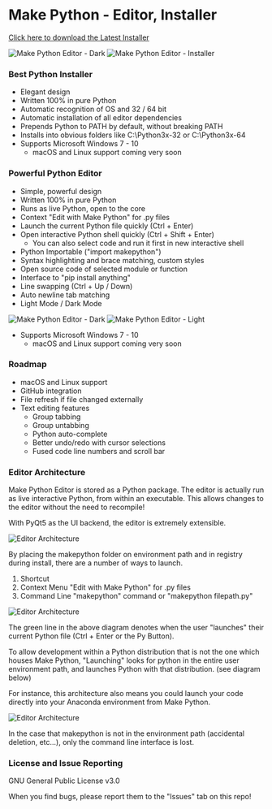 # Make Python - Editor, Installer

[Click here to download the Latest Installer](https://github.com/jonnyhyman/MakePython/releases/download/v1.0.0/Make.Python.Installer.exe)

 ![Make Python Editor - Dark](https://github.com/jonnyhyman/MakePython/blob/master/images/dark.png?raw=true)
![Make Python Editor - Installer](https://github.com/jonnyhyman/MakePython/blob/master/images/installer.png?raw=true)

### Best Python Installer
 * Elegant design
 * Written 100% in pure Python
 * Automatic recognition of OS and 32 / 64 bit
 * Automatic installation of all editor dependencies
 * Prepends Python to PATH by default, without breaking PATH
 * Installs into obvious folders like C:\Python3x-32 or C:\Python3x-64
 * Supports Microsoft Windows 7 - 10
 	* macOS and Linux support coming very soon



### Powerful Python Editor
 * Simple, powerful design
 * Written 100% in pure Python
 * Runs as live Python, open to the core
 * Context "Edit with Make Python" for .py files
 * Launch the current Python file quickly (Ctrl + Enter)
 * Open interactive Python shell quickly (Ctrl + Shift + Enter)
 	* You can also select code and run it first in new interactive shell
 * Python Importable ("import makepython")
 * Syntax highlighting and brace matching, custom styles
 * Open source code of selected module or function
 * Interface to "pip install anything"
 * Line swapping (Ctrl +  Up / Down)
 * Auto newline tab matching
 * Light Mode / Dark Mode

  ![Make Python Editor - Dark](https://github.com/jonnyhyman/MakePython/blob/master/images/dark.png?raw=true)
 ![Make Python Editor - Light](https://github.com/jonnyhyman/MakePython/blob/master/images/light.png?raw=true)

 * Supports Microsoft Windows 7 - 10
 	* macOS and Linux support coming very soon

### Roadmap

* macOS and Linux support
* GitHub integration
* File refresh if file changed externally
* Text editing features
	* Group tabbing
	* Group untabbing
	* Python auto-complete
	* Better undo/redo with cursor selections
	* Fused code line numbers and scroll bar

### Editor Architecture

Make Python Editor is stored as a Python package. The editor is actually run as live interactive Python, from within an executable. This allows changes to the editor without the need to recompile!

With PyQt5 as the UI backend, the editor is extremely extensible.

 ![Editor Architecture](https://github.com/jonnyhyman/MakePython/blob/master/images/editorarch.png?raw=true)

By placing the makepython folder on environment path and in registry during install, there are a number of ways to launch.

1. Shortcut
2. Context Menu "Edit with Make Python" for .py files
3. Command Line "makepython" command or "makepython filepath.py"

 ![Editor Architecture](https://github.com/jonnyhyman/MakePython/blob/master/images/editorarch2.png?raw=true)

The green line in the above diagram denotes when the user "launches" their current Python file (Ctrl + Enter or the Py Button).

To allow development within a Python distribution that is not the one which houses Make Python, "Launching" looks for python in the entire user environment path, and launches Python with that distribution. (see diagram below)

For instance, this architecture also means you could launch your code directly into your Anaconda environment from Make Python.

  ![Editor Architecture](https://github.com/jonnyhyman/MakePython/blob/master/images/editorarch3.png?raw=true)

 In the case that makepython is not in the environment path (accidental deletion, etc...), only the command line interface is lost.

 ### License and Issue Reporting

GNU General Public License v3.0

When you find bugs, please report them to the "Issues" tab on this repo!
